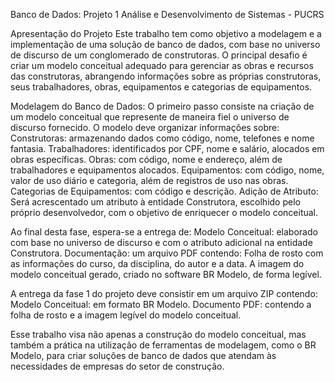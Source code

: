 Banco de Dados: Projeto 1
Análise e Desenvolvimento de Sistemas - PUCRS

Apresentação do Projeto
Este trabalho tem como objetivo a modelagem e a implementação de uma solução de banco de dados, com base no universo de discurso de um conglomerado de construtoras. O principal desafio é criar um modelo conceitual adequado para gerenciar as obras e recursos das construtoras, abrangendo informações sobre as próprias construtoras, seus trabalhadores, obras, equipamentos e categorias de equipamentos.

Modelagem do Banco de Dados: O primeiro passo consiste na criação de um modelo conceitual que represente de maneira fiel o universo de discurso fornecido. O modelo deve organizar informações sobre:
Construtoras: armazenando dados como código, nome, telefones e nome fantasia.
Trabalhadores: identificados por CPF, nome e salário, alocados em obras específicas.
Obras: com código, nome e endereço, além de trabalhadores e equipamentos alocados.
Equipamentos: com código, nome, valor de uso diário e categoria, além de registros de uso nas obras.
Categorias de Equipamentos: com código e descrição.
Adição de Atributo: Será acrescentado um atributo à entidade Construtora, escolhido pelo próprio desenvolvedor, com o objetivo de enriquecer o modelo conceitual.

Ao final desta fase, espera-se a entrega de:
Modelo Conceitual: elaborado com base no universo de discurso e com o atributo adicional na entidade Construtora.
Documentação: um arquivo PDF contendo:
Folha de rosto com as informações do curso, da disciplina, do autor e a data.
A imagem do modelo conceitual gerado, criado no software BR Modelo, de forma legível.

A entrega da fase 1 do projeto deve consistir em um arquivo ZIP contendo:
Modelo Conceitual: em formato BR Modelo.
Documento PDF: contendo a folha de rosto e a imagem legível do modelo conceitual.

Esse trabalho visa não apenas a construção do modelo conceitual, mas também a prática na utilização de ferramentas de modelagem, como o BR Modelo, para criar soluções de banco de dados que atendam às necessidades de empresas do setor de construção.
